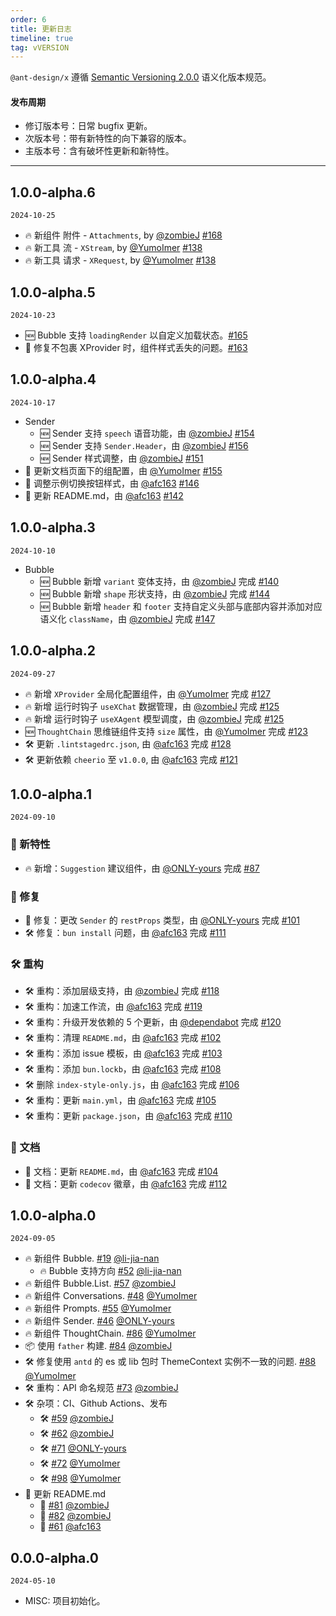 ```yaml
---
order: 6
title: 更新日志
timeline: true
tag: vVERSION
---
```


`@ant-design/x` 遵循 [Semantic Versioning 2.0.0](http://semver.org/lang/zh-CN/) 语义化版本规范。

#### 发布周期

- 修订版本号：日常 bugfix 更新。
- 次版本号：带有新特性的向下兼容的版本。
- 主版本号：含有破坏性更新和新特性。

---

## 1.0.0-alpha.6

`2024-10-25`

- 🔥 新组件 附件 - `Attachments`, by [@zombieJ](https://github.com/zombieJ) [#168](https://github.com/ant-design/x/pull/168)
- 🔥 新工具 流 - `XStream`, by [@YumoImer](https://github.com/YumoImer) [#138](https://github.com/ant-design/x/pull/138)
- 🔥 新工具 请求 - `XRequest`, by [@YumoImer](https://github.com/YumoImer) [#138](https://github.com/ant-design/x/pull/138)

## 1.0.0-alpha.5

`2024-10-23`

- 🆕 Bubble 支持 `loadingRender` 以自定义加载状态。[#165](https://github.com/ant-design/x/pull/165)
- 🐛 修复不包裹 XProvider 时，组件样式丢失的问题。[#163](https://github.com/ant-design/x/pull/163)

## 1.0.0-alpha.4

`2024-10-17`

- Sender
  - 🆕 Sender 支持 `speech` 语音功能，由 [@zombieJ](https://github.com/zombieJ) [#154](https://github.com/ant-design/x/pull/154)
  - 🆕 Sender 支持 `Sender.Header`，由 [@zombieJ](https://github.com/zombieJ) [#156](https://github.com/ant-design/x/pull/156)
  - 🆕 Sender 样式调整，由 [@zombieJ](https://github.com/zombieJ) [#151](https://github.com/ant-design/x/pull/151)
- 📖 更新文档页面下的组配置，由 [@YumoImer](https://github.com/YumoImer) [#155](https://github.com/ant-design/x/pull/155)
- 📖 调整示例切换按钮样式，由 [@afc163](https://github.com/afc163) [#146](https://github.com/ant-design/x/pull/146)
- 📖 更新 README.md，由 [@afc163](https://github.com/afc163) [#142](https://github.com/ant-design/x/pull/142)

## 1.0.0-alpha.3

`2024-10-10`

- Bubble
  - 🆕 Bubble 新增 `variant` 变体支持，由 [@zombieJ](https://github.com/zombieJ) 完成 [#140](https://github.com/ant-design/x/pull/140)
  - 🆕 Bubble 新增 `shape` 形状支持，由 [@zombieJ](https://github.com/zombieJ) 完成 [#144](https://github.com/ant-design/x/pull/144)
  - 🆕 Bubble 新增 `header` 和 `footer` 支持自定义头部与底部内容并添加对应语义化 `className`，由 [@zombieJ](https://github.com/zombieJ) 完成 [#147](https://github.com/ant-design/x/pull/147)

## 1.0.0-alpha.2

`2024-09-27`

- 🔥 新增 `XProvider` 全局化配置组件，由 [@YumoImer](https://github.com/YumoImer) 完成 [#127](https://github.com/ant-design/x/pull/127)
- 🔥 新增 运行时钩子 `useXChat` 数据管理，由 [@zombieJ](https://github.com/zombieJ) 完成 [#125](https://github.com/ant-design/x/pull/125)
- 🔥 新增 运行时钩子 `useXAgent` 模型调度，由 [@zombieJ](https://github.com/zombieJ) 完成 [#125](https://github.com/ant-design/x/pull/125)
- 🆕 `ThoughtChain` 思维链组件支持 `size` 属性，由 [@YumoImer](https://github.com/YumoImer) 完成 [#123](https://github.com/ant-design/x/pull/123)
- 🛠 更新 `.lintstagedrc.json`, 由 [@afc163](https://github.com/afc163) 完成 [#128](https://github.com/ant-design/x/pull/128)
- 🛠 更新依赖 `cheerio` 至 `v1.0.0`, 由 [@afc163](https://github.com/afc163) 完成 [#121](https://github.com/ant-design/x/pull/121)

## 1.0.0-alpha.1

`2024-09-10`

### 🚀 新特性

- 🔥 新增：`Suggestion` 建议组件，由 [@ONLY-yours](https://github.com/ONLY-yours) 完成 [#87](https://github.com/ant-design/x/pull/87)

### 🐛 修复

- 🐛 修复：更改 `Sender` 的 `restProps` 类型，由 [@ONLY-yours](https://github.com/ONLY-yours) 完成 [#101](https://github.com/ant-design/x/pull/101)
- 🛠 修复：`bun install` 问题，由 [@afc163](https://github.com/afc163) 完成 [#111](https://github.com/ant-design/x/pull/111)

### 🛠 重构

- 🛠 重构：添加层级支持，由 [@zombieJ](https://github.com/zombieJ) 完成 [#118](https://github.com/ant-design/x/pull/118)
- 🛠 重构：加速工作流，由 [@afc163](https://github.com/afc163) 完成 [#119](https://github.com/ant-design/x/pull/119)
- 🛠 重构：升级开发依赖的 5 个更新，由 [@dependabot](https://github.com/dependabot) 完成 [#120](https://github.com/ant-design/x/pull/120)
- 🛠 重构：清理 `README.md`，由 [@afc163](https://github.com/afc163) 完成 [#102](https://github.com/ant-design/x/pull/102)
- 🛠 重构：添加 issue 模板，由 [@afc163](https://github.com/afc163) 完成 [#103](https://github.com/ant-design/x/pull/103)
- 🛠 重构：添加 `bun.lockb`，由 [@afc163](https://github.com/afc163) 完成 [#108](https://github.com/ant-design/x/pull/108)
- 🛠 删除 `index-style-only.js`，由 [@afc163](https://github.com/afc163) 完成 [#106](https://github.com/ant-design/x/pull/106)
- 🛠 重构：更新 `main.yml`，由 [@afc163](https://github.com/afc163) 完成 [#105](https://github.com/ant-design/x/pull/105)
- 🛠 重构：更新 `package.json`，由 [@afc163](https://github.com/afc163) 完成 [#110](https://github.com/ant-design/x/pull/110)

### 📖 文档

- 📖 文档：更新 `README.md`，由 [@afc163](https://github.com/afc163) 完成 [#104](https://github.com/ant-design/x/pull/104)
- 📖 文档：更新 `codecov` 徽章，由 [@afc163](https://github.com/afc163) 完成 [#112](https://github.com/ant-design/x/pull/112)

## 1.0.0-alpha.0

`2024-09-05`

- 🔥 新组件 Bubble. [#19](https://github.com/ant-design/x/pull/19) [@li-jia-nan](https://github.com/li-jia-nan)
  - 🔥 Bubble 支持方向 [#52](https://github.com/ant-design/x/pull/52) [@li-jia-nan](https://github.com/li-jia-nan)
- 🔥 新组件 Bubble.List. [#57](https://github.com/ant-design/x/pull/57) [@zombieJ](https://github.com/zombieJ)
- 🔥 新组件 Conversations. [#48](https://github.com/ant-design/x/pull/48) [@YumoImer](https://github.com/YumoImer)
- 🔥 新组件 Prompts. [#55](https://github.com/ant-design/x/pull/55) [@YumoImer](https://github.com/YumoImer)
- 🔥 新组件 Sender. [#46](https://github.com/ant-design/x/pull/46) [@ONLY-yours](https://github.com/ONLY-yours)
- 🔥 新组件 ThoughtChain. [#86](https://github.com/ant-design/x/pull/86) [@YumoImer](https://github.com/YumoImer)
- 📦 使用 `father` 构建. [#84](https://github.com/ant-design/x/pull/84) [@zombieJ](https://github.com/zombieJ)
- 🛠 修复使用 `antd` 的 es 或 lib 包时 ThemeContext 实例不一致的问题. [#88](https://github.com/ant-design/x/pull/88) [@YumoImer](https://github.com/YumoImer)
- 🛠 重构：API 命名规范 [#73](https://github.com/ant-design/x/pull/73) [@zombieJ](https://github.com/zombieJ)
- 🛠 杂项：CI、Github Actions、发布
  - 🛠 [#59](https://github.com/ant-design/x/pull/59) [@zombieJ](https://github.com/zombieJ)
  - 🛠 [#62](https://github.com/ant-design/x/pull/62) [@zombieJ](https://github.com/zombieJ)
  - 🛠 [#71](https://github.com/ant-design/x/pull/71) [@ONLY-yours](https://github.com/ONLY-yours)
  - 🛠 [#72](https://github.com/ant-design/x/pull/72) [@YumoImer](https://github.com/YumoImer)
  - 🛠 [#98](https://github.com/ant-design/x/pull/98) [@YumoImer](https://github.com/YumoImer)
- 📖 更新 README.md
  - 📖 [#81](https://github.com/ant-design/x/pull/81) [@zombieJ](https://github.com/zombieJ)
  - 📖 [#82](https://github.com/ant-design/x/pull/82) [@zombieJ](https://github.com/zombieJ)
  - 📖 [#61](https://github.com/ant-design/x/pull/61) [@afc163](https://github.com/afc163)

## 0.0.0-alpha.0

`2024-05-10`

- MISC: 项目初始化。
